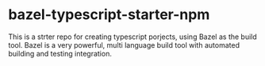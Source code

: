 # bazel-typescript-starter-npm

This is a strter repo for creating typescript porjects, using Bazel as the build tool.
Bazel is a very powerful, multi language build tool with automated building and testing integration.
